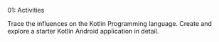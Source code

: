 01: Activities

Trace the influences on the Kotlin Programming language. Create and explore a starter Kotlin Android application in detail.